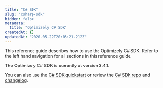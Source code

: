 ```yaml
---
title: "C# SDK"
slug: "csharp-sdk"
hidden: false
metadata: 
  title: "Optimizely C# SDK"
createdAt: {}
updatedAt: "2020-05-22T20:03:21.212Z"
---
```

This reference guide describes how to use the Optimizely C# SDK. Refer to the left hand navigation for all sections in this reference guide.

The Optimizely C# SDK is currently at version 3.4.1.

You can also use the [C# SDK quickstart](doc:c-sharp) or review the [C# SDK repo](https://github.com/optimizely/csharp-sdk) and [changelog](https://github.com/optimizely/csharp-sdk/blob/master/CHANGELOG.md).